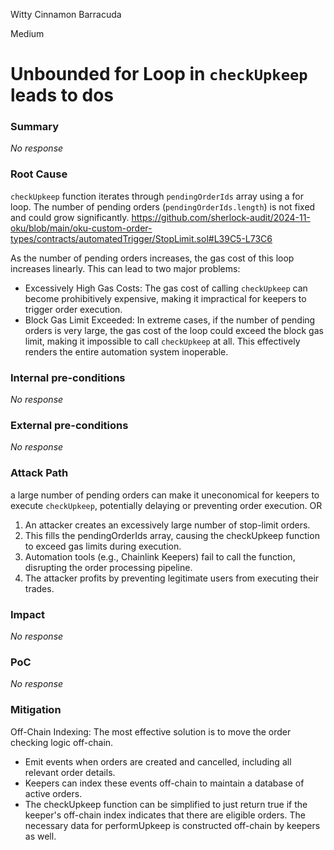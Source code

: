 Witty Cinnamon Barracuda

Medium

# Unbounded for Loop in `checkUpkeep`  leads to dos

### Summary

_No response_

### Root Cause

`checkUpkeep` function iterates through `pendingOrderIds` array using a for loop. The number of pending orders (`pendingOrderIds.length`) is not fixed and could grow significantly.
https://github.com/sherlock-audit/2024-11-oku/blob/main/oku-custom-order-types/contracts/automatedTrigger/StopLimit.sol#L39C5-L73C6

As the number of pending orders increases, the gas cost of this loop increases linearly. This can lead to two major problems:
- Excessively High Gas Costs: The gas cost of calling `checkUpkeep` can become prohibitively expensive, making it impractical for keepers to trigger order execution.
- Block Gas Limit Exceeded: In extreme cases, if the number of pending orders is very large, the gas cost of the loop could exceed the block gas limit, making it impossible to call `checkUpkeep` at all. This effectively renders the entire automation system inoperable.

### Internal pre-conditions

_No response_

### External pre-conditions

_No response_

### Attack Path

 a large number of pending orders can make it uneconomical for keepers to execute `checkUpkeep`, potentially delaying or preventing order execution.
OR 

1. An attacker creates an excessively large number of stop-limit orders.
2. This fills the pendingOrderIds array, causing the checkUpkeep function to exceed gas limits during execution.
3. Automation tools (e.g., Chainlink Keepers) fail to call the function, disrupting the order processing pipeline.
4. The attacker profits by preventing legitimate users from executing their trades.


### Impact

_No response_

### PoC

_No response_

### Mitigation

Off-Chain Indexing: The most effective solution is to move the order checking logic off-chain.

- Emit events when orders are created and cancelled, including all relevant order details.
- Keepers can index these events off-chain to maintain a database of active orders.
- The checkUpkeep function can be simplified to just return true if the keeper's off-chain index indicates that there are eligible orders. The necessary data for performUpkeep is constructed off-chain by keepers as well.
